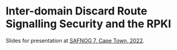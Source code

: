 # Inter-domain Discard Route Signalling Security and the RPKI

Slides for presentation at [SAFNOG 7, Cape Town, 2022][SAFNOG7].

[SAFNOG7]: https://safnog.org/

